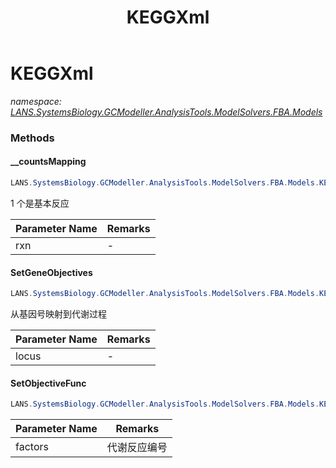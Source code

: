 ﻿---
title: KEGGXml
---

# KEGGXml
_namespace: [LANS.SystemsBiology.GCModeller.AnalysisTools.ModelSolvers.FBA.Models](N-LANS.SystemsBiology.GCModeller.AnalysisTools.ModelSolvers.FBA.Models.html)_



### Methods

#### __countsMapping
```csharp
LANS.SystemsBiology.GCModeller.AnalysisTools.ModelSolvers.FBA.Models.KEGGXml.__countsMapping(System.String)
```
1 个是基本反应

|Parameter Name|Remarks|
|--------------|-------|
|rxn|-|


#### SetGeneObjectives
```csharp
LANS.SystemsBiology.GCModeller.AnalysisTools.ModelSolvers.FBA.Models.KEGGXml.SetGeneObjectives(System.Collections.Generic.IEnumerable{System.String})
```
从基因号映射到代谢过程

|Parameter Name|Remarks|
|--------------|-------|
|locus|-|


#### SetObjectiveFunc
```csharp
LANS.SystemsBiology.GCModeller.AnalysisTools.ModelSolvers.FBA.Models.KEGGXml.SetObjectiveFunc(System.String[])
```


|Parameter Name|Remarks|
|--------------|-------|
|factors|代谢反应编号|





